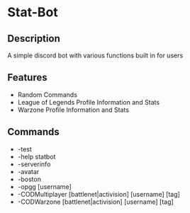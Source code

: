 # Stat-Bot

## Description

A simple discord bot with various functions built in for users

## Features

* Random Commands
* League of Legends Profile Information and Stats
* Warzone Profile Information and Stats

## Commands

* -test
* -help statbot
* -serverinfo
* -avatar
* -boston
* -opgg [username]
* -CODMultiplayer [battlenet|activision] [username] [tag]
* -CODWarzone [battlenet|activision] [username] [tag]
